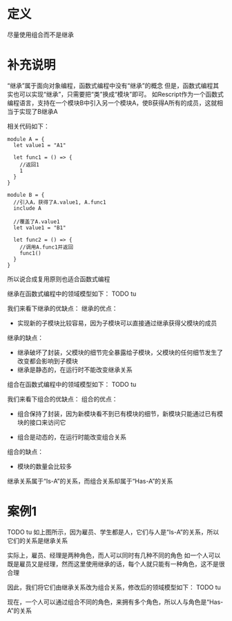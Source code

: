 # 定义

尽量使用组合而不是继承

# 补充说明

“继承”属于面向对象编程，函数式编程中没有“继承”的概念
但是，函数式编程其实也可以实现“继承”，只需要把“类”换成“模块”即可。
如Rescript作为一个函数式编程语言，支持在一个模块B中引入另一个模块A，使B获得A所有的成员，这就相当于实现了B继承A

相关代码如下：
```res
module A = {
  let value1 = "A1"

  let func1 = () => {
    //返回1
    1
  }
}

module B = {
  //引入A，获得了A.value1, A.func1
  include A

  //覆盖了A.value1
  let value1 = "B1"

  let func2 = () => {
    //调用A.func1并返回
    func1()
  }
}
```

所以说合成复用原则也适合函数式编程

继承在函数式编程中的领域模型如下：
TODO tu

我们来看下继承的优缺点：
继承的优点：
- 实现新的子模块比较容易，因为子模块可以直接通过继承获得父模块的成员
<!-- - 可以在父模块的基础上扩展子模块 -->

继承的缺点：

- 继承破坏了封装，父模块的细节完全暴露给子模块，父模块的任何细节发生了改变都会影响到子模块
- 继承是静态的，在运行时不能改变继承关系


组合在函数式编程中的领域模型如下：
TODO tu

我们来看下组合的优缺点：
组合的优点：
- 组合保持了封装，因为新模块看不到已有模块的细节，新模块只能通过已有模块的接口来访问它
<!-- - 能够通过装饰器模式等方法来包装组合 -->
- 组合是动态的，在运行时能改变组合关系

组合的缺点：
- 模块的数量会比较多



继承关系属于“Is-A”的关系，而组合关系却属于“Has-A”的关系

# 案例1

TODO tu
如上图所示，因为雇员、学生都是人，它们与人是“Is-A”的关系，所以它们的关系是继承关系

实际上，雇员、经理是两种角色，而人可以同时有几种不同的角色
如一个人可以既是雇员又是经理，然而这里使用继承的话，每个人就只能有一种角色，这不是很合理

因此，我们将它们由继承关系改为组合关系，修改后的领域模型如下：
TODO tu

现在，一个人可以通过组合不同的角色，来拥有多个角色，所以人与角色是“Has-A”的关系


